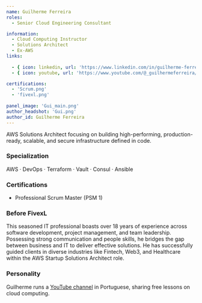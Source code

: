 ```yaml
---
name: Guilherme Ferreira
roles:
  - Senior Cloud Engineering Consultant

information:
  - Cloud Computing Instructor
  - Solutions Architect
  - Ex-AWS 
links:
  
  - { icon: linkedin, url: 'https://www.linkedin.com/in/guilherme-ferreira-372a1028/' }
  - { icon: youtube, url: 'https://www.youtube.com/@_guilhermeferreira/videos' }

certifications:
  - 'Scrum.png'
  - 'fivexl.png'
  
panel_image: 'Gui_main.png'
author_headshot: 'Gui.png'
author_id: Guilherme Ferreira
---
```

AWS Solutions Architect focusing on building high-performing, production-ready, scalable, and secure infrastructure defined in code. 
### Specialization
AWS · DevOps · Terraform · Vault · Consul · Ansible
### Certifications
* Professional Scrum Master (PSM 1) 
### Before FivexL
This seasoned IT professional boasts over 18 years of experience across software development, project management, and team leadership. Possessing strong communication and people skills, he bridges the gap between business and IT to deliver effective solutions. 
He has successfully guided clients in diverse industries like Fintech, Web3, and Healthcare within the AWS Startup Solutions Architect role.
### Personality
Guilherme runs a [YouTube channel](https://www.youtube.com/@_guilhermeferreira/videos) in Portuguese, sharing free lessons on cloud computing. 
